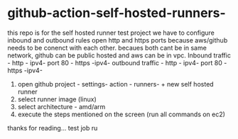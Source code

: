 # github-action-self-hosted-runners-

this repo is for the self hosted runner test project
we have to configure inbound and outbound rules
open http and https ports because aws/github needs to be conenct with each other.
becaues both cant be in same network, github can be public hosted and aws can be in vpc.
Inbound traffic - http - ipv4- port 80 - https -ipv4-
outbound traffic - http - ipv4- port 80 - https -ipv4-

1. open github project - settings- action - runners- + new self hosted runner
2. select runner image (linux)
3. select architecture - amd/arm
4. execute the steps mentioned on the screen (run all commands on ec2)

thanks for reading...
test job ru
